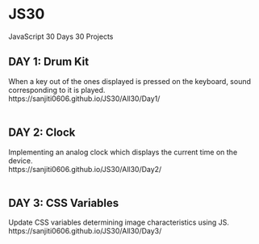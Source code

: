 # JS30
JavaScript 30 Days 30 Projects
<h2> DAY 1: Drum Kit</h5>
When a key out of the ones displayed is pressed on the keyboard, sound corresponding to it is played. <br>
<href> https://sanjiti0606.github.io/JS30/All30/Day1/ </href> <br>
<br>
<h2> DAY 2: Clock</h5>
Implementing an analog clock which displays the current time on the device. <br>
<href> https://sanjiti0606.github.io/JS30/All30/Day2/ </href> <br>
<br>
<h2> DAY 3: CSS Variables</h5>
Update CSS variables determining image characteristics using JS. <br>
<href> https://sanjiti0606.github.io/JS30/All30/Day3/ </href> <br>
